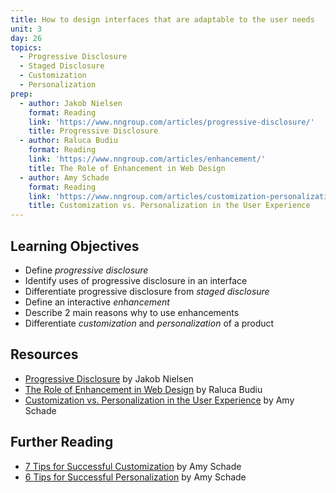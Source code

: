 ```yaml
---
title: How to design interfaces that are adaptable to the user needs
unit: 3
day: 26
topics:
  - Progressive Disclosure
  - Staged Disclosure
  - Customization
  - Personalization
prep:
  - author: Jakob Nielsen
    format: Reading
    link: 'https://www.nngroup.com/articles/progressive-disclosure/'
    title: Progressive Disclosure
  - author: Raluca Budiu
    format: Reading
    link: 'https://www.nngroup.com/articles/enhancement/'
    title: The Role of Enhancement in Web Design
  - author: Amy Schade
    format: Reading
    link: 'https://www.nngroup.com/articles/customization-personalization/'
    title: Customization vs. Personalization in the User Experience
---
```


Learning Objectives
-------------------

- Define *progressive disclosure*
- Identify uses of progressive disclosure in an interface
- Differentiate progressive disclosure from *staged disclosure*
- Define an interactive *enhancement*
- Describe 2 main reasons why to use enhancements
- Differentiate *customization* and *personalization* of a product


Resources
---------

- [Progressive Disclosure](https://www.nngroup.com/articles/progressive-disclosure/) by Jakob Nielsen
- [The Role of Enhancement in Web Design](https://www.nngroup.com/articles/enhancement/) by Raluca Budiu
- [Customization vs. Personalization in the User Experience](https://www.nngroup.com/articles/customization-personalization/) by Amy Schade


Further Reading
---------------

- [7 Tips for Successful Customization](https://www.nngroup.com/articles/customization/) by Amy Schade
- [6 Tips for Successful Personalization](https://www.nngroup.com/articles/personalization/) by Amy Schade
